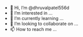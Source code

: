 - 👋 Hi, I’m @dhruvalpatel556d
- 👀 I’m interested in ...
- 🌱 I’m currently learning ...
- 💞️ I’m looking to collaborate on ...
- 📫 How to reach me ...

<!---
dhruvalpatel556d/dhruvalpatel556d is a ✨ special ✨ repository because its `README.md` (this file) appears on your GitHub profile.
You can click the Preview link to take a look at your changes.
--->
